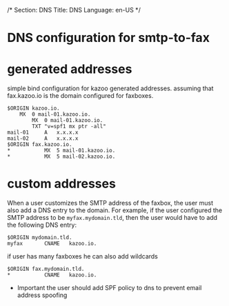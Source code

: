 /*
Section: DNS
Title: DNS
Language: en-US
*/

# DNS configuration for smtp-to-fax
 

# generated addresses
simple bind configuration for kazoo generated addresses. 
assuming that fax.kazoo.io is the domain configured for faxboxes. 

```
$ORIGIN kazoo.io.
	MX	0 mail-01.kazoo.io.
        MX  0 mail-01.kazoo.io.
        TXT "v=spf1 mx ptr -all"
mail-01     A   x.x.x.x
mail-02     A   x.x.x.x
$ORIGIN fax.kazoo.io.
*			MX	5 mail-01.kazoo.io.
*           MX  5 mail-02.kazoo.io.
```

# custom addresses
When a user customizes the SMTP address of the faxbox, the user must
also add a DNS entry to the domain. For example, if the user
configured the SMTP address to be `myfax.mydomain.tld`, then the user
would have to add the following DNS entry:

```
$ORIGIN mydomain.tld.
myfax       CNAME   kazoo.io.
```

if user has many faxboxes he can also add wildcards

```
$ORIGIN fax.mydomain.tld.
*           CNAME   kazoo.io.
```

* Important
the user should add SPF policy to dns to prevent email address spoofing
